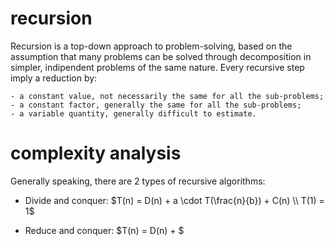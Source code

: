 # recursion
Recursion is a top-down approach to problem-solving, based on the assumption that many problems can be solved through decomposition in simpler, indipendent problems of the same nature.
Every recursive step imply a reduction by:

	- a constant value, not necessarily the same for all the sub-problems;
	- a constant factor, generally the same for all the sub-problems;
	- a variable quantity, generally difficult to estimate.

# complexity analysis
Generally speaking, there are 2 types of recursive algorithms:

- Divide and conquer:
		$T(n) = D(n) + a \cdot T(\frac{n}{b}) + C(n) \\ T(1) = 1$
	 
- Reduce and conquer:
 		$T(n) = D(n) + $
